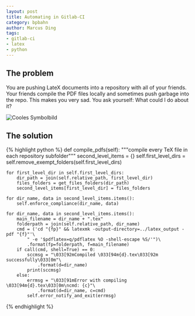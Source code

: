 ```yaml
---
layout: post
title: Automating in Gitlab-CI
category: bpbahn
author: Marcus Ding
tags:
- gitlab-ci
- latex
- python
---
```


## The problem

You are pushing LateX documents into a repository with all of your friends. Your friends compile the PDF files locally and sometimes push garbage into the repo. This makes you very sad. You ask yourself: What could I do about it?

![Cooles Symbolbild](https://hpi.de/fileadmin/user_upload/hpi/bilder/teaser_channels/studenten/students_2_boys_girl_main_entrance_1020x420.jpg "Cooles Symbolbild")

## The solution

{% highlight python %}
def compile_pdfs(self):
    """compile every TeX file in each repository subfolder"""
    second_level_items = {}
    self.first_level_dirs = self.remove_exempt_folders(self.first_level_dirs)

    for first_level_dir in self.first_level_dirs:
        dir_path = join(self.relative_path, first_level_dir)
        files_folders = get_files_folders(dir_path)
        second_level_items[first_level_dir] = files_folders

    for dir_name, data in second_level_items.items():
        self.enforce_compliance(dir_name, data)

    for dir_name, data in second_level_items.items():
        main_filename = dir_name + ".tex"
        folderpath = join(self.relative_path, dir_name)
        cmd = ('cd "{fp}" && latexmk -output-directory=../latex_output -pdf "{f}"'\
            " -e '$pdflatex=q/pdflatex %O -shell-escape %S/'")\
            .format(fp=folderpath, f=main_filename)
        if call(cmd, shell=True) == 0:
            sccmsg = "\033[92mCompiled \033[94m{d}.tex\033[92m successfully\033[0m"\
                .format(d=dir_name)
            print(sccmsg)
        else:
            errmsg = "\033[91mError with compiling \033[94m{d}.tex\033[0m\ncmd: {c}"\
                .format(d=dir_name, c=cmd)
            self.error_notify_and_exit(errmsg)

{% endhighlight %}
